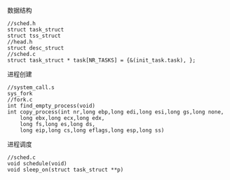 数据结构

    //sched.h
    struct task_struct
    struct tss_struct
    //head.h
    struct desc_struct
    //sched.c
    struct task_struct * task[NR_TASKS] = {&(init_task.task), };
进程创建
    
    //system_call.s
    sys_fork
    //fork.c
    int find_empty_process(void)
    int copy_process(int nr,long ebp,long edi,long esi,long gs,long none,
		long ebx,long ecx,long edx,
		long fs,long es,long ds,
		long eip,long cs,long eflags,long esp,long ss)
     
进程调度
    
    //sched.c
    void schedule(void)
    void sleep_on(struct task_struct **p)
    